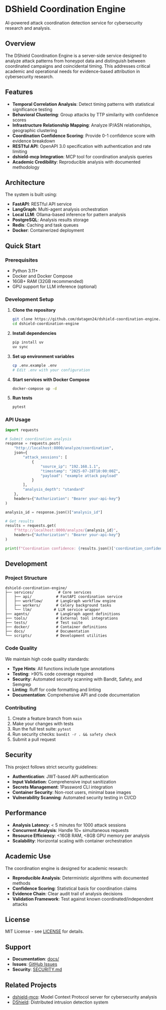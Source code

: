 # DShield Coordination Engine

AI-powered attack coordination detection service for cybersecurity research and analysis.

## Overview

The DShield Coordination Engine is a server-side service designed to analyze attack patterns from honeypot data and distinguish between coordinated campaigns and coincidental timing. This addresses critical academic and operational needs for evidence-based attribution in cybersecurity research.

## Features

- **Temporal Correlation Analysis**: Detect timing patterns with statistical significance testing
- **Behavioral Clustering**: Group attacks by TTP similarity with confidence scores
- **Infrastructure Relationship Mapping**: Analyze IP/ASN relationships, geographic clustering
- **Coordination Confidence Scoring**: Provide 0-1 confidence score with evidence breakdown
- **RESTful API**: OpenAPI 3.0 specification with authentication and rate limiting
- **dshield-mcp Integration**: MCP tool for coordination analysis queries
- **Academic Credibility**: Reproducible analysis with documented methodology

## Architecture

The system is built using:
- **FastAPI**: RESTful API service
- **LangGraph**: Multi-agent analysis orchestration
- **Local LLM**: Ollama-based inference for pattern analysis
- **PostgreSQL**: Analysis results storage
- **Redis**: Caching and task queues
- **Docker**: Containerized deployment

## Quick Start

### Prerequisites

- Python 3.11+
- Docker and Docker Compose
- 16GB+ RAM (32GB recommended)
- GPU support for LLM inference (optional)

### Development Setup

1. **Clone the repository**
   ```bash
   git clone https://github.com/datagen24/dshield-coordination-engine.git
   cd dshield-coordination-engine
   ```

2. **Install dependencies**
   ```bash
   pip install uv
   uv sync
   ```

3. **Set up environment variables**
   ```bash
   cp .env.example .env
   # Edit .env with your configuration
   ```

4. **Start services with Docker Compose**
   ```bash
   docker-compose up -d
   ```

5. **Run tests**
   ```bash
   pytest
   ```

### API Usage

```python
import requests

# Submit coordination analysis
response = requests.post(
    "http://localhost:8000/analyze/coordination",
    json={
        "attack_sessions": [
            {
                "source_ip": "192.168.1.1",
                "timestamp": "2025-07-28T10:00:00Z",
                "payload": "example attack payload"
            }
        ],
        "analysis_depth": "standard"
    },
    headers={"Authorization": "Bearer your-api-key"}
)

analysis_id = response.json()["analysis_id"]

# Get results
results = requests.get(
    f"http://localhost:8000/analyze/{analysis_id}",
    headers={"Authorization": "Bearer your-api-key"}
)

print(f"Coordination confidence: {results.json()['coordination_confidence']}")
```

## Development

### Project Structure

```
dshield-coordination-engine/
├── services/           # Core services
│   ├── api/           # FastAPI coordination service
│   ├── workflow/      # LangGraph workflow engine
│   ├── workers/       # Celery background tasks
│   └── llm/          # LLM service wrapper
├── agents/            # LangGraph agent definitions
├── tools/             # External tool integrations
├── tests/             # Test suite
├── docker/            # Container definitions
├── docs/              # Documentation
└── scripts/           # Development utilities
```

### Code Quality

We maintain high code quality standards:

- **Type Hints**: All functions include type annotations
- **Testing**: >90% code coverage required
- **Security**: Automated security scanning with Bandit, Safety, and Semgrep
- **Linting**: Ruff for code formatting and linting
- **Documentation**: Comprehensive API and code documentation

### Contributing

1. Create a feature branch from `main`
2. Make your changes with tests
3. Run the full test suite: `pytest`
4. Run security checks: `bandit -r . && safety check`
5. Submit a pull request

## Security

This project follows strict security guidelines:

- **Authentication**: JWT-based API authentication
- **Input Validation**: Comprehensive input sanitization
- **Secrets Management**: 1Password CLI integration
- **Container Security**: Non-root users, minimal base images
- **Vulnerability Scanning**: Automated security testing in CI/CD

## Performance

- **Analysis Latency**: < 5 minutes for 1000 attack sessions
- **Concurrent Analysis**: Handle 10+ simultaneous requests
- **Resource Efficiency**: <16GB RAM, <8GB GPU memory per analysis
- **Scalability**: Horizontal scaling with container orchestration

## Academic Use

The coordination engine is designed for academic research:

- **Reproducible Analysis**: Deterministic algorithms with documented methods
- **Confidence Scoring**: Statistical basis for coordination claims
- **Evidence Chain**: Clear audit trail of analysis decisions
- **Validation Framework**: Test against known coordinated/independent attacks

## License

MIT License - see [LICENSE](LICENSE) for details.

## Support

- **Documentation**: [docs/](docs/)
- **Issues**: [GitHub Issues](https://github.com/datagen24/dshield-coordination-engine/issues)
- **Security**: [SECURITY.md](.github/SECURITY.md)

## Related Projects

- [dshield-mcp](https://github.com/datagen24/dsheild-mcp): Model Context Protocol server for cybersecurity analysis
- [DShield](https://dshield.org): Distributed intrusion detection system 